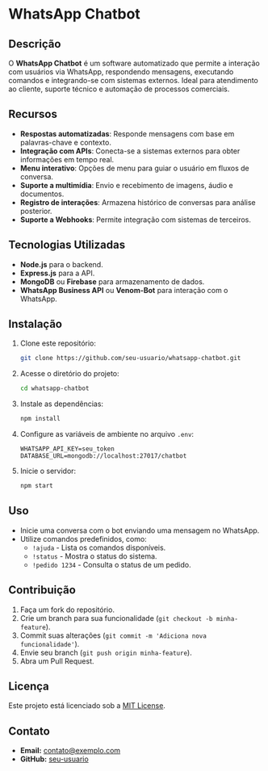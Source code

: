 # WhatsApp Chatbot

## Descrição

O **WhatsApp Chatbot** é um software automatizado que permite a interação com usuários via WhatsApp, respondendo mensagens, executando comandos e integrando-se com sistemas externos. Ideal para atendimento ao cliente, suporte técnico e automação de processos comerciais.

## Recursos

- **Respostas automatizadas**: Responde mensagens com base em palavras-chave e contexto.
- **Integração com APIs**: Conecta-se a sistemas externos para obter informações em tempo real.
- **Menu interativo**: Opções de menu para guiar o usuário em fluxos de conversa.
- **Suporte a multimídia**: Envio e recebimento de imagens, áudio e documentos.
- **Registro de interações**: Armazena histórico de conversas para análise posterior.
- **Suporte a Webhooks**: Permite integração com sistemas de terceiros.

## Tecnologias Utilizadas

- **Node.js** para o backend.
- **Express.js** para a API.
- **MongoDB** ou **Firebase** para armazenamento de dados.
- **WhatsApp Business API** ou **Venom-Bot** para interação com o WhatsApp.

## Instalação

1. Clone este repositório:
   ```bash
   git clone https://github.com/seu-usuario/whatsapp-chatbot.git
   ```
2. Acesse o diretório do projeto:
   ```bash
   cd whatsapp-chatbot
   ```
3. Instale as dependências:
   ```bash
   npm install
   ```
4. Configure as variáveis de ambiente no arquivo `.env`:
   ```env
   WHATSAPP_API_KEY=seu_token
   DATABASE_URL=mongodb://localhost:27017/chatbot
   ```
5. Inicie o servidor:
   ```bash
   npm start
   ```

## Uso

- Inicie uma conversa com o bot enviando uma mensagem no WhatsApp.
- Utilize comandos predefinidos, como:
  - `!ajuda` - Lista os comandos disponíveis.
  - `!status` - Mostra o status do sistema.
  - `!pedido 1234` - Consulta o status de um pedido.

## Contribuição

1. Faça um fork do repositório.
2. Crie um branch para sua funcionalidade (`git checkout -b minha-feature`).
3. Commit suas alterações (`git commit -m 'Adiciona nova funcionalidade'`).
4. Envie seu branch (`git push origin minha-feature`).
5. Abra um Pull Request.

## Licença

Este projeto está licenciado sob a [MIT License](LICENSE).

## Contato

- **Email:** [contato@exemplo.com](mailto\:contato@exemplo.com)
- **GitHub:** [seu-usuario](https://github.com/seu-usuario)
